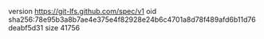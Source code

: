 version https://git-lfs.github.com/spec/v1
oid sha256:78e95b3a8b7ae4e375e4f82928e24b6c4701a8d78f489afd6b11d76deabf5d31
size 41756
